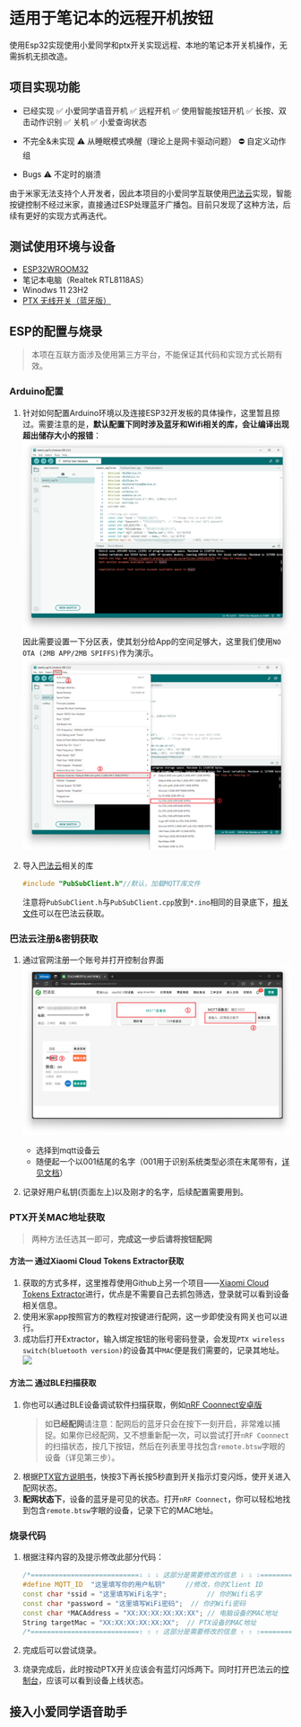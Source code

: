 # 适用于笔记本的远程开机按钮

使用Esp32实现使用小爱同学和ptx开关实现远程、本地的笔记本开关机操作，无需拆机无损改造。

## 项目实现功能

+ 已经实现
    ✅ 小爱同学语音开机
    ✅ 远程开机
    ✅ 使用智能按钮开机
    ✅ 长按、双击动作识别
    ✅ 关机
    ✅ 小爱查询状态
- 不完全&未实现
    ⚠️ 从睡眠模式唤醒（理论上是网卡驱动问题）
    ⛔ 自定义动作组
+ Bugs
    ⚠️ 不定时的崩溃
    
   
    
由于米家无法支持个人开发者，因此本项目的小爱同学互联使用[巴法云](https://bemfa.com/)实现，智能按键控制不经过米家，直接通过ESP处理蓝牙广播包。目前只发现了这种方法，后续有更好的实现方式再迭代。

## 测试使用环境与设备
+ [ESP32WROOM32](https://www.espressif.com.cn/sites/default/files/documentation/esp32-wroom-32_datasheet_cn.pdf)
+ 笔记本电脑（Realtek RTL8118AS）
+ Winodws 11 23H2
+ [PTX 无线开关（蓝牙版）](https://home.mi.com/webapp/content/baike/product/index.html?model=090615.remote.btsw1)


## ESP的配置与烧录

> 本项在互联方面涉及使用第三方平台，不能保证其代码和实现方式长期有效。

### Arduino配置
1. 针对如何配置Arduino环境以及连接ESP32开发板的具体操作，这里暂且掠过。需要注意的是，**默认配置下同时涉及蓝牙和Wifi相关的库，会让编译出现超出储存大小的报错**：
   ![](./Pics/error.png)
   因此需要设置一下分区表，使其划分给App的空间足够大，这里我们使用`NO OTA (2MB APP/2MB SPIFFS)`作为演示。
   ![](./Pics/space.png)

2. 导入[巴法云](https://cloud.bemfa.com/)相关的库

   ```cpp
   #include "PubSubClient.h"//默认，加载MQTT库文件
   ```

   注意将`PubSubClient.h`与`PubSubClient.cpp`放到`*.ino`相同的目录底下，[相关文件](https://cloud.bemfa.com/zip/8266/Bemfa_MQTT.zip)可以在巴法云获取。
   
### 巴法云注册&密钥获取
1. 通过官网注册一个账号并打开控制台界面
   ![](./Pics/bafa.png)
   + 选择到mqtt设备云
   + 随便起一个以001结尾的名字（001用于识别系统类型必须在末尾带有，[详见文档](https://cloud.bemfa.com/docs/src/speaker_mi.html)）

2. 记录好用户私钥(页面左上)以及刚才的名字，后续配置需要用到。

### PTX开关MAC地址获取
> 两种方法任选其一即可，**完成这一步后请将按钮配网**
#### 方法一 通过Xiaomi Cloud Tokens Extractor获取
1. 获取的方式多样，这里推荐使用Github上另一个项目——[Xiaomi Cloud Tokens Extractor](https://github.com/PiotrMachowski/Xiaomi-cloud-tokens-extractor/)进行，优点是不需要自己去抓包筛选，登录就可以看到设备相关信息。
2. 使用米家app按照官方的教程对按键进行配网，这一步即使没有网关也可以进行。
3. 成功后打开Extractor，输入绑定按钮的账号密码登录，会发现`PTX wireless switch(bluetooth version)`的设备其中`MAC`便是我们需要的，记录其地址。
   ![](./Pics/extrator.png)

#### 方法二 通过BLE扫描获取
1. 你也可以通过BLE设备调试软件扫描获取，例如[nRF Coonnect安卓版](https://play.google.com/store/apps/details?id=no.nordicsemi.android.mcp&hl=en_US)
   > 如**已经配网**请注意：配网后的蓝牙只会在按下一刻开启，非常难以捕捉。如果你已经配网，又不想重新配一次，可以尝试打开`nRF Coonnect`的扫描状态，按几下按钮，然后在列表里寻找包含`remote.btsw`字眼的设备（详见第三步）。
2. 根据[PTX官方说明书](https://home.mi.com/views/introduction.html?model=090615.remote.btsw1&region=cn)，快按3下再长按5秒直到开关指示灯变闪烁，使开关进入配网状态。
3. **配网状态下**，设备的蓝牙是可见的状态。打开`nRF Coonnect`，你可以轻松地找到包含`remote.btsw`字眼的设备，记录下它的MAC地址。

### 烧录代码
1. 根据注释内容的及提示修改此部分代码：

   ```cpp
   /*===========================⇩ ⇩ ⇩ 这部分是需要修改的信息 ⇩ ⇩ ⇩================================*/
   #define MQTT_ID  "这里填写你的用户私钥"     //修改，你的Client ID
   const char *ssid = "这里填写WiFi名字";          // 你的Wifi名字
   const char *password = "这里填写WiFi密码";  // 你的Wifi密码
   const char *MACAddress = "XX:XX:XX:XX:XX:XX"; // 电脑设备的MAC地址
   String targetMac = "XX:XX:XX:XX:XX:XX";  // PTX设备的MAC地址
   /*===========================⇧ ⇧ ⇧ 这部分是需要修改的信息 ⇧ ⇧ ⇧================================*/
   ```

2. 完成后可以尝试烧录。
3. 烧录完成后，此时按动PTX开关应该会有蓝灯闪烁两下。同时打开巴法云的[控制台](https://cloud.bemfa.com/tcp/devicemqtt.html)，应该可以看到设备上线状态。

## 接入小爱同学语音助手

